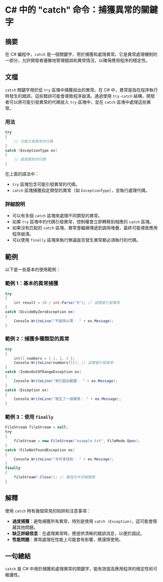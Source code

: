 <!--
Meta Description: # C# 中的 "catch" 命令：捕獲異常的關鍵字 ## 摘要 在 C# 編程中，`catch` 是一個關鍵字，用於捕獲和處理異常。它是異常處理機制的一部分，允許開發者優雅地管理錯誤和異常情況，以確保應用程序的穩定性。 ## 文檔 `catch` 關鍵字用於從 `try` 區塊中捕獲拋出的異常。...
Meta Keywords: catch, try, console, writeline, filestream
-->

# C# 中的 "catch" 命令：捕獲異常的關鍵字

## 摘要
在 C# 編程中，`catch` 是一個關鍵字，用於捕獲和處理異常。它是異常處理機制的一部分，允許開發者優雅地管理錯誤和異常情況，以確保應用程序的穩定性。

## 文檔
`catch` 關鍵字用於從 `try` 區塊中捕獲拋出的異常。在 C# 中，異常是指在程序執行時發生的錯誤，這些錯誤可能會導致程序崩潰。通過使用 `try-catch` 結構，開發者可以將可能引發異常的代碼放入 `try` 區塊中，並在 `catch` 區塊中處理這些異常。

### 用法
```csharp
try
{
    // 可能引發異常的代碼
}
catch (ExceptionType ex)
{
    // 處理異常的代碼
}
```

在上面的語法中：
- `try` 區塊包含可能引發異常的代碼。
- `catch` 區塊捕獲指定類型的異常（如 `ExceptionType`），並執行處理代碼。

### 詳細說明
- 可以有多個 `catch` 區塊來處理不同類型的異常。
- 如果 `try` 區塊中的代碼引發異常，控制權會立即轉移到相應的 `catch` 區塊。
- 如果沒有匹配的 `catch` 區塊，異常會繼續傳遞到調用堆疊，最終可能導致應用程序崩潰。
- 可以使用 `finally` 區塊來執行無論是否發生異常都必須執行的代碼。

## 範例
以下是一些基本的使用範例：

### 範例 1：基本的異常捕獲
```csharp
try
{
    int result = 10 / int.Parse("0"); // 這裡會引發異常
}
catch (DivideByZeroException ex)
{
    Console.WriteLine("不能除以零： " + ex.Message);
}
```

### 範例 2：捕獲多種類型的異常
```csharp
try
{
    int[] numbers = { 1, 2, 3 };
    Console.WriteLine(numbers[5]); // 這裡會引發異常
}
catch (IndexOutOfRangeException ex)
{
    Console.WriteLine("索引超出範圍： " + ex.Message);
}
catch (Exception ex)
{
    Console.WriteLine("發生了一個異常： " + ex.Message);
}
```

### 範例 3：使用 `finally`
```csharp
FileStream fileStream = null;
try
{
    fileStream = new FileStream("example.txt", FileMode.Open);
}
catch (FileNotFoundException ex)
{
    Console.WriteLine("文件未找到： " + ex.Message);
}
finally
{
    fileStream?.Close(); // 確保文件流被關閉
}
```

## 解釋
使用 `catch` 時有幾個常見的陷阱和注意事項：
- **過度捕獲**：避免捕獲所有異常，特別是使用 `catch (Exception)`，這可能會隱藏其他問題。
- **缺乏詳細信息**：在處理異常時，應提供清晰的錯誤消息，以便於調試。
- **性能問題**：異常處理在性能上可能會有影響，應謹慎使用。

## 一句總結
`catch` 是 C# 中用於捕獲和處理異常的關鍵字，能有效提高應用程序的穩定性和可維護性。